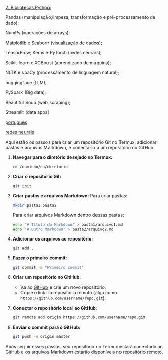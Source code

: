 [2. Bibliotecas Python:](https://github.com/bombomdesal/teste/blob/main/Bibliotecas%20Python/Vis%C3%A3o%20geral.md)
   
Pandas (manipulação;limpeza; transformação e pré-processamento de dado);

NumPy (operações de arrays);

Matplotlib e Seaborn (visualização de dados); 

TensorFlow; Keras e PyTorch (redes neurais); 

Scikit-learn e XGBoost (aprendizado de máquina); 

NLTK e spaCy (processamento de linguagem natural); 

huggingface (LLM); 

PySpark (Big data); 

Beautiful Soup (web scraping); 

Streamlit (data apps)


[português](https://github.com/bombomdesal/teste/blob/main/portugues/ortografia.md)

[redes neurais](https://github.com/bombomdesal/teste/blob/main/modelagem/redes_neurais.md)


Aqui estão os passos para criar um repositório Git no Termux, adicionar pastas e arquivos Markdown, e conectá-lo a um repositório no GitHub:

1. **Navegar para o diretório desejado no Termux:**
   ```bash
   cd /caminho/do/diretório
   ```

2. **Criar o repositório Git:**
   ```bash
   git init
   ```

3. **Criar pastas e arquivos Markdown:**
   Para criar pastas:
   ```bash
   mkdir pasta1 pasta2
   ```
   Para criar arquivos Markdown dentro dessas pastas:
   ```bash
   echo "# Título do Markdown" > pasta1/arquivo1.md
   echo "# Outro Markdown" > pasta2/arquivo2.md
   ```

4. **Adicionar os arquivos ao repositório:**
   ```bash
   git add .
   ```

5. **Fazer o primeiro commit:**
   ```bash
   git commit -m "Primeiro commit"
   ```

6. **Criar um repositório no GitHub:**
   - Vá ao [GitHub](https://github.com) e crie um novo repositório.
   - Copie o link do repositório remoto (algo como `https://github.com/username/repo.git`).

7. **Conectar o repositório local ao GitHub:**
   ```bash
   git remote add origin https://github.com/username/repo.git
   ```

8. **Enviar o commit para o GitHub:**
   ```bash
   git push -u origin master
   ```

Após seguir esses passos, seu repositório no Termux estará conectado ao GitHub e os arquivos Markdown estarão disponíveis no repositório remoto.
